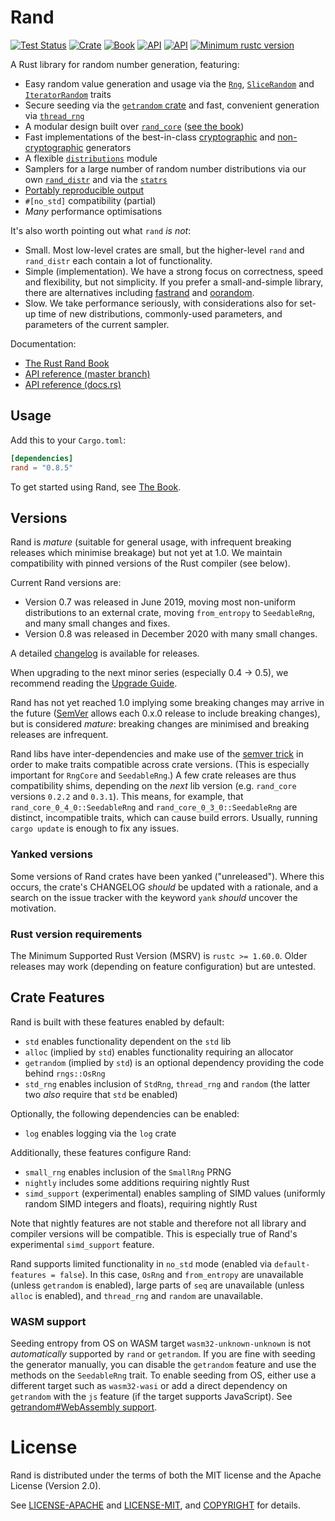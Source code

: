 # Rand

[![Test Status](https://github.com/rust-random/rand/workflows/Tests/badge.svg?event=push)](https://github.com/rust-random/rand/actions)
[![Crate](https://img.shields.io/crates/v/rand.svg)](https://crates.io/crates/rand)
[![Book](https://img.shields.io/badge/book-master-yellow.svg)](https://rust-random.github.io/book/)
[![API](https://img.shields.io/badge/api-master-yellow.svg)](https://rust-random.github.io/rand/rand)
[![API](https://docs.rs/rand/badge.svg)](https://docs.rs/rand)
[![Minimum rustc version](https://img.shields.io/badge/rustc-1.60+-lightgray.svg)](https://github.com/rust-random/rand#rust-version-requirements)

A Rust library for random number generation, featuring:

-   Easy random value generation and usage via the [`Rng`](https://docs.rs/rand/*/rand/trait.Rng.html),
    [`SliceRandom`](https://docs.rs/rand/*/rand/seq/trait.SliceRandom.html) and
    [`IteratorRandom`](https://docs.rs/rand/*/rand/seq/trait.IteratorRandom.html) traits
-   Secure seeding via the [`getrandom` crate](https://crates.io/crates/getrandom)
    and fast, convenient generation via [`thread_rng`](https://docs.rs/rand/*/rand/fn.thread_rng.html)
-   A modular design built over [`rand_core`](https://crates.io/crates/rand_core)
    ([see the book](https://rust-random.github.io/book/crates.html))
-   Fast implementations of the best-in-class [cryptographic](https://rust-random.github.io/book/guide-rngs.html#cryptographically-secure-pseudo-random-number-generators-csprngs) and
    [non-cryptographic](https://rust-random.github.io/book/guide-rngs.html#basic-pseudo-random-number-generators-prngs) generators
-   A flexible [`distributions`](https://docs.rs/rand/*/rand/distributions/index.html) module
-   Samplers for a large number of random number distributions via our own
    [`rand_distr`](https://docs.rs/rand_distr) and via
    the [`statrs`](https://docs.rs/statrs/0.13.0/statrs/)
-   [Portably reproducible output](https://rust-random.github.io/book/portability.html)
-   `#[no_std]` compatibility (partial)
-   *Many* performance optimisations

It's also worth pointing out what `rand` *is not*:

-   Small. Most low-level crates are small, but the higher-level `rand` and
    `rand_distr` each contain a lot of functionality.
-   Simple (implementation). We have a strong focus on correctness, speed and flexibility, but
    not simplicity. If you prefer a small-and-simple library, there are
    alternatives including [fastrand](https://crates.io/crates/fastrand)
    and [oorandom](https://crates.io/crates/oorandom).
-   Slow. We take performance seriously, with considerations also for set-up
    time of new distributions, commonly-used parameters, and parameters of the
    current sampler.

Documentation:

-   [The Rust Rand Book](https://rust-random.github.io/book)
-   [API reference (master branch)](https://rust-random.github.io/rand)
-   [API reference (docs.rs)](https://docs.rs/rand)


## Usage

Add this to your `Cargo.toml`:

```toml
[dependencies]
rand = "0.8.5"
```

To get started using Rand, see [The Book](https://rust-random.github.io/book).


## Versions

Rand is *mature* (suitable for general usage, with infrequent breaking releases
which minimise breakage) but not yet at 1.0. We maintain compatibility with
pinned versions of the Rust compiler (see below).

Current Rand versions are:

-   Version 0.7 was released in June 2019, moving most non-uniform distributions
    to an external crate, moving `from_entropy` to `SeedableRng`, and many small
    changes and fixes.
-   Version 0.8 was released in December 2020 with many small changes.

A detailed [changelog](CHANGELOG.md) is available for releases.

When upgrading to the next minor series (especially 0.4 → 0.5), we recommend
reading the [Upgrade Guide](https://rust-random.github.io/book/update.html).

Rand has not yet reached 1.0 implying some breaking changes may arrive in the
future ([SemVer](https://semver.org/) allows each 0.x.0 release to include
breaking changes), but is considered *mature*: breaking changes are minimised
and breaking releases are infrequent.

Rand libs have inter-dependencies and make use of the
[semver trick](https://github.com/dtolnay/semver-trick/) in order to make traits
compatible across crate versions. (This is especially important for `RngCore`
and `SeedableRng`.) A few crate releases are thus compatibility shims,
depending on the *next* lib version (e.g. `rand_core` versions `0.2.2` and
`0.3.1`). This means, for example, that `rand_core_0_4_0::SeedableRng` and
`rand_core_0_3_0::SeedableRng` are distinct, incompatible traits, which can
cause build errors. Usually, running `cargo update` is enough to fix any issues.

### Yanked versions

Some versions of Rand crates have been yanked ("unreleased"). Where this occurs,
the crate's CHANGELOG *should* be updated with a rationale, and a search on the
issue tracker with the keyword `yank` *should* uncover the motivation.

### Rust version requirements

The Minimum Supported Rust Version (MSRV) is `rustc >= 1.60.0`.
Older releases may work (depending on feature configuration) but are untested.

## Crate Features

Rand is built with these features enabled by default:

-   `std` enables functionality dependent on the `std` lib
-   `alloc` (implied by `std`) enables functionality requiring an allocator
-   `getrandom` (implied by `std`) is an optional dependency providing the code
    behind `rngs::OsRng`
-   `std_rng` enables inclusion of `StdRng`, `thread_rng` and `random`
    (the latter two *also* require that `std` be enabled)

Optionally, the following dependencies can be enabled:

-   `log` enables logging via the `log` crate

Additionally, these features configure Rand:

-   `small_rng` enables inclusion of the `SmallRng` PRNG
-   `nightly` includes some additions requiring nightly Rust
-   `simd_support` (experimental) enables sampling of SIMD values
    (uniformly random SIMD integers and floats), requiring nightly Rust

Note that nightly features are not stable and therefore not all library and
compiler versions will be compatible. This is especially true of Rand's
experimental `simd_support` feature.

Rand supports limited functionality in `no_std` mode (enabled via
`default-features = false`). In this case, `OsRng` and `from_entropy` are
unavailable (unless `getrandom` is enabled), large parts of `seq` are
unavailable (unless `alloc` is enabled), and `thread_rng` and `random` are
unavailable.

### WASM support

Seeding entropy from OS on WASM target `wasm32-unknown-unknown` is not
*automatically* supported by `rand` or `getrandom`. If you are fine with
seeding the generator manually, you can disable the `getrandom` feature
and use the methods on the `SeedableRng` trait. To enable seeding from OS,
either use a different target such as `wasm32-wasi` or add a direct
dependency on `getrandom` with the `js` feature (if the target supports
JavaScript). See
[getrandom#WebAssembly support](https://docs.rs/getrandom/latest/getrandom/#webassembly-support).

# License

Rand is distributed under the terms of both the MIT license and the
Apache License (Version 2.0).

See [LICENSE-APACHE](LICENSE-APACHE) and [LICENSE-MIT](LICENSE-MIT), and
[COPYRIGHT](COPYRIGHT) for details.
